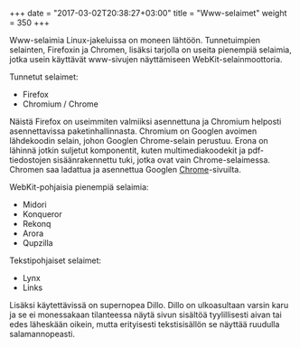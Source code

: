 +++
date = "2017-03-02T20:38:27+03:00"
title = "Www-selaimet"
weight = 350
+++

Www-selaimia Linux-jakeluissa on moneen lähtöön. Tunnetuimpien selainten, Firefoxin ja Chromen, lisäksi
tarjolla on useita pienempiä selaimia, jotka usein käyttävät www-sivujen näyttämiseen WebKit-selainmoottoria.

Tunnetut selaimet:

* Firefox
* Chromium / Chrome

Näistä Firefox on useimmiten valmiiksi asennettuna ja Chromium helposti asennettavissa
paketinhallinnasta. Chromium on Googlen avoimen lähdekoodin selain, johon Googlen Chrome-selain perustuu.
Erona on lähinnä jotkin suljetut komponentit, kuten multimediakoodekit ja pdf-tiedostojen sisäänrakennettu tuki,
jotka ovat vain Chrome-selaimessa. Chromen saa ladattua ja asennettua Googlen [Chrome]-sivuilta.

WebKit-pohjaisia pienempiä selaimia:

* Midori
* Konqueror
* Rekonq
* Arora
* Qupzilla

Tekstipohjaiset selaimet:

* Lynx
* Links

Lisäksi käytettävissä on supernopea Dillo. Dillo on ulkoasultaan varsin karu ja
se ei monessakaan tilanteessa näytä sivun sisältöä tyylillisesti aivan tai edes läheskään oikein, mutta
erityisesti tekstisisällön se näyttää ruudulla salamannopeasti.





[Chrome]: https://www.google.com/chrome/ (Chrome)